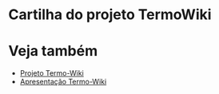# Cartilha do projeto TermoWiki

<object data="./assets/cartilha.pdf" width="1000" height="1000" type='application/pdf'></object>

# Veja também 

* [Projeto Termo-Wiki](./projeto.md)
* [Apresentação Termo-Wiki](./pres_hack_week)
